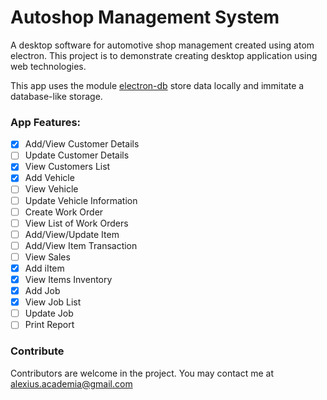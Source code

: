 # Autoshop Management System
A desktop software for automotive shop management created using atom electron. This project is to demonstrate creating desktop application using web technologies.

This app uses the module [electron-db](https://github.com/alexiusacademia/electron-db) store data locally and immitate a database-like storage.

### App Features:
- [x] Add/View Customer Details
- [ ] Update Customer Details
- [x] View Customers List
- [x] Add Vehicle
- [ ] View Vehicle
- [ ] Update Vehicle Information
- [ ] Create Work Order
- [ ] View List of Work Orders
- [ ] Add/View/Update Item
- [ ] Add/View Item Transaction
- [ ] View Sales
- [x] Add iItem
- [x] View Items Inventory
- [x] Add Job
- [x] View Job List
- [ ] Update Job
- [ ] Print Report

### Contribute
Contributors are welcome in the project.
You may contact me at alexius.academia@gmail.com
